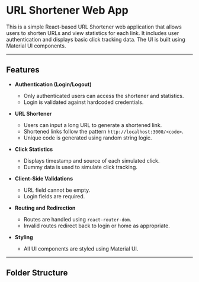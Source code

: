 # URL Shortener Web App

This is a simple React-based URL Shortener web application that allows users to shorten URLs and view statistics for each link. It includes user authentication and displays basic click tracking data. The UI is built using Material UI components.

---

## Features

- **Authentication (Login/Logout)**
  - Only authenticated users can access the shortener and statistics.
  - Login is validated against hardcoded credentials.

- **URL Shortener**
  - Users can input a long URL to generate a shortened link.
  - Shortened links follow the pattern `http://localhost:3000/<code>`.
  - Unique code is generated using random string logic.

- **Click Statistics**
  - Displays timestamp and source of each simulated click.
  - Dummy data is used to simulate click tracking.

- **Client-Side Validations**
  - URL field cannot be empty.
  - Login fields are required.

- **Routing and Redirection**
  - Routes are handled using `react-router-dom`.
  - Invalid routes redirect back to login or home as appropriate.

- **Styling**
  - All UI components are styled using Material UI.

---

## Folder Structure

